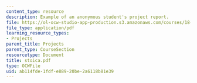 ```yaml
---
content_type: resource
description: Example of an anonymous student's project report.
file: https://ol-ocw-studio-app-production.s3.amazonaws.com/courses/18-704-seminar-in-algebra-and-number-theory-rational-points-on-elliptic-curves-fall-2004/ab114fde1fdfe88920be2a6118b81e39_stoica.pdf
file_type: application/pdf
learning_resource_types:
- Projects
parent_title: Projects
parent_type: CourseSection
resourcetype: Document
title: stoica.pdf
type: OCWFile
uid: ab114fde-1fdf-e889-20be-2a6118b81e39
---
```

